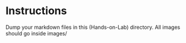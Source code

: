 # Instructions

Dump your markdown files in this (Hands-on-Lab) directory. All images should go inside images/
